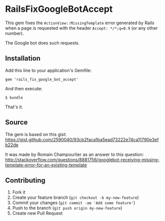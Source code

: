 # RailsFixGoogleBotAccept

This gem fixes the `ActionView::MissingTemplate` error generated by Rails when a page is requested with the header `Accept: */*;q=0.9` (or any other number).

The Google bot does such requests.

## Installation

Add this line to your application's Gemfile:

    gem 'rails_fix_google_bot_accept'

And then execute:

    $ bundle

That's it.

## Source

The gem is based on this gist: https://gist.github.com/2590040/93cb2faca1ba5ead73222e74ca11790e3efb22de

It was made by Romain Champourlier as an answer to this question: http://stackoverflow.com/questions/8881756/googlebot-receiving-missing-template-error-for-an-existing-template

## Contributing

1. Fork it
2. Create your feature branch (`git checkout -b my-new-feature`)
3. Commit your changes (`git commit -am 'Add some feature'`)
4. Push to the branch (`git push origin my-new-feature`)
5. Create new Pull Request
